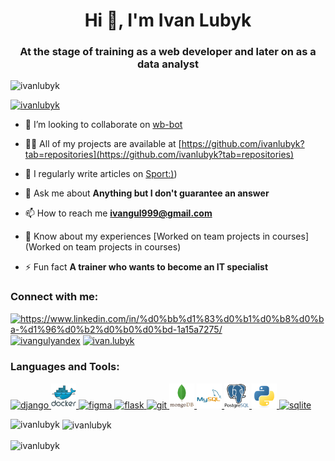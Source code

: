 <h1 align="center">Hi 👋, I'm Ivan Lubyk</h1>
<h3 align="center">At the stage of training as a web developer and later on as a data analyst</h3>

<p align="left"> <img src="https://komarev.com/ghpvc/?username=ivanlubyk&label=Profile%20views&color=0e75b6&style=flat" alt="ivanlubyk" /> </p>

<p align="left"> <a href="https://github.com/ryo-ma/github-profile-trophy"><img src="https://github-profile-trophy.vercel.app/?username=ivanlubyk" alt="ivanlubyk" /></a> </p>

- 👯 I’m looking to collaborate on [wb-bot](https://github.com/ivanlubyk/wb-bot)

- 👨‍💻 All of my projects are available at [https://github.com/ivanlubyk?tab=repositories](https://github.com/ivanlubyk?tab=repositories)

- 📝 I regularly write articles on [Sport:)](Sport:))

- 💬 Ask me about **Anything but I don't guarantee an answer**

- 📫 How to reach me **ivangul999@gmail.com**

- 📄 Know about my experiences [Worked on team projects in courses](Worked on team projects in courses)

- ⚡ Fun fact **A trainer who wants to become an IT specialist**

<h3 align="left">Connect with me:</h3>
<p align="left">
<a href="https://linkedin.com/in/https://www.linkedin.com/in/%d0%bb%d1%83%d0%b1%d0%b8%d0%ba-%d1%96%d0%b2%d0%b0%d0%bd-1a15a7275/" target="blank"><img align="center" src="https://raw.githubusercontent.com/rahuldkjain/github-profile-readme-generator/master/src/images/icons/Social/linked-in-alt.svg" alt="https://www.linkedin.com/in/%d0%bb%d1%83%d0%b1%d0%b8%d0%ba-%d1%96%d0%b2%d0%b0%d0%bd-1a15a7275/" height="30" width="40" /></a>
<a href="https://fb.com/ivangulyandex" target="blank"><img align="center" src="https://raw.githubusercontent.com/rahuldkjain/github-profile-readme-generator/master/src/images/icons/Social/facebook.svg" alt="ivangulyandex" height="30" width="40" /></a>
<a href="https://instagram.com/ivan.lubyk" target="blank"><img align="center" src="https://raw.githubusercontent.com/rahuldkjain/github-profile-readme-generator/master/src/images/icons/Social/instagram.svg" alt="ivan.lubyk" height="30" width="40" /></a>
</p>

<h3 align="left">Languages and Tools:</h3>
<p align="left"> <a href="https://www.djangoproject.com/" target="_blank" rel="noreferrer"> <img src="https://cdn.worldvectorlogo.com/logos/django.svg" alt="django" width="40" height="40"/> </a> <a href="https://www.docker.com/" target="_blank" rel="noreferrer"> <img src="https://raw.githubusercontent.com/devicons/devicon/master/icons/docker/docker-original-wordmark.svg" alt="docker" width="40" height="40"/> </a> <a href="https://www.figma.com/" target="_blank" rel="noreferrer"> <img src="https://www.vectorlogo.zone/logos/figma/figma-icon.svg" alt="figma" width="40" height="40"/> </a> <a href="https://flask.palletsprojects.com/" target="_blank" rel="noreferrer"> <img src="https://www.vectorlogo.zone/logos/pocoo_flask/pocoo_flask-icon.svg" alt="flask" width="40" height="40"/> </a> <a href="https://git-scm.com/" target="_blank" rel="noreferrer"> <img src="https://www.vectorlogo.zone/logos/git-scm/git-scm-icon.svg" alt="git" width="40" height="40"/> </a> <a href="https://www.mongodb.com/" target="_blank" rel="noreferrer"> <img src="https://raw.githubusercontent.com/devicons/devicon/master/icons/mongodb/mongodb-original-wordmark.svg" alt="mongodb" width="40" height="40"/> </a> <a href="https://www.mysql.com/" target="_blank" rel="noreferrer"> <img src="https://raw.githubusercontent.com/devicons/devicon/master/icons/mysql/mysql-original-wordmark.svg" alt="mysql" width="40" height="40"/> </a> <a href="https://www.postgresql.org" target="_blank" rel="noreferrer"> <img src="https://raw.githubusercontent.com/devicons/devicon/master/icons/postgresql/postgresql-original-wordmark.svg" alt="postgresql" width="40" height="40"/> </a> <a href="https://www.python.org" target="_blank" rel="noreferrer"> <img src="https://raw.githubusercontent.com/devicons/devicon/master/icons/python/python-original.svg" alt="python" width="40" height="40"/> </a> <a href="https://www.sqlite.org/" target="_blank" rel="noreferrer"> <img src="https://www.vectorlogo.zone/logos/sqlite/sqlite-icon.svg" alt="sqlite" width="40" height="40"/> </a> </p>

<p><img align="left" src="https://github-readme-stats.vercel.app/api/top-langs?username=ivanlubyk&show_icons=true&locale=en&layout=compact" alt="ivanlubyk" /></p>

<p>&nbsp;<img align="center" src="https://github-readme-stats.vercel.app/api?username=ivanlubyk&show_icons=true&locale=en" alt="ivanlubyk" /></p>

<p><img align="center" src="https://github-readme-streak-stats.herokuapp.com/?user=ivanlubyk&" alt="ivanlubyk" /></p>

